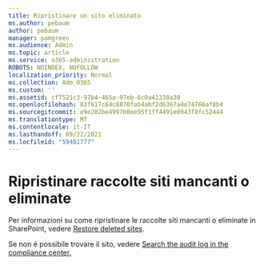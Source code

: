 ```yaml
---
title: Ripristinare un sito eliminato
ms.author: pebaum
author: pebaum
manager: pamgreen
ms.audience: Admin
ms.topic: article
ms.service: o365-administration
ROBOTS: NOINDEX, NOFOLLOW
localization_priority: Normal
ms.collection: Adm_O365
ms.custom: ''
ms.assetid: cf7521c3-97b4-465a-97eb-6c0a41338a30
ms.openlocfilehash: 83f617c64c8870fab4abf2d6367a4e74766af8b4
ms.sourcegitcommit: e9e282be4997b0ee95f1ff4491e0943f8fc52444
ms.translationtype: MT
ms.contentlocale: it-IT
ms.lasthandoff: 09/22/2021
ms.locfileid: "59481777"
---
```

# <a name="recover-missing-or-deleted-site-collections"></a>Ripristinare raccolte siti mancanti o eliminate

Per informazioni su come ripristinare le raccolte siti mancanti o eliminate in SharePoint, vedere [Restore deleted sites](https://docs.microsoft.com/sharepoint/restore-deleted-site-collection). 

Se non è possibile trovare il sito, vedere [Search the audit log in the compliance center.](https://docs.microsoft.com/microsoft-365/compliance/search-the-audit-log-in-security-and-compliance)


